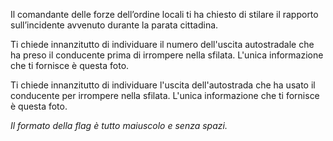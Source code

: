 Il comandante delle forze dell’ordine locali ti ha chiesto di stilare il rapporto sull’incidente avvenuto durante la parata cittadina.

Ti chiede innanzitutto di individuare il numero dell'uscita autostradale che ha preso il conducente prima di irrompere nella sfilata. L'unica informazione che ti fornisce è questa foto.

Ti chiede innanzitutto di individuare l'uscita dell'autostrada che ha usato il conducente per irrompere nella sfilata. L'unica informazione che ti fornisce è questa foto.

_Il formato della flag è tutto maiuscolo e senza spazi._
